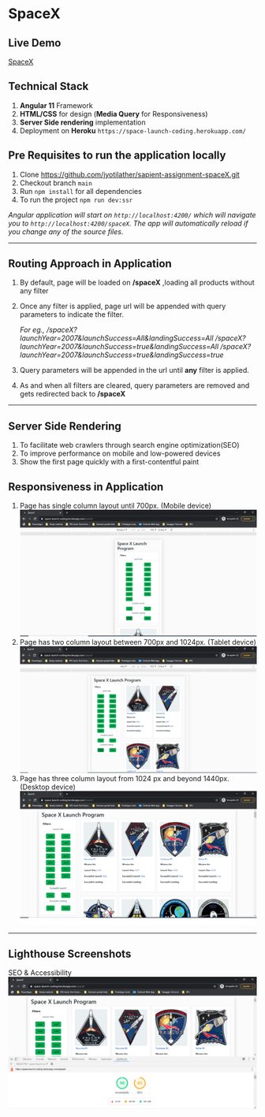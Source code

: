 # SpaceX

## Live Demo

[SpaceX](https://space-launch-coding.herokuapp.com/) 

## Technical Stack 

1. **Angular 11** Framework
2. **HTML/CSS** for design (**Media Query** for Responsiveness)
3. **Server Side rendering** implementation
4. Deployment on **Heroku** `https://space-launch-coding.herokuapp.com/`

## Pre Requisites to run the application locally
1. Clone https://github.com/jyotilather/sapient-assignment-spaceX.git
2. Checkout branch `main`
3. Run `npm install` for all dependencies
4. To run the project `npm run dev:ssr`

*Angular application will start on `http://localhost:4200/` which will navigate you to `http://localhost:4200/spaceX`. The app will automatically reload if you change any of the source files.*

---
## Routing Approach in Application

1. By default, page will be loaded on **/spaceX** ,loading all products without any filter
2. Once any filter is applied, page url will be appended with query parameters to indicate the filter.
   
   *For eg., /spaceX?launchYear=2007&launchSuccess=All&landingSuccess=All
             /spaceX?launchYear=2007&launchSuccess=true&landingSuccess=All
             /spaceX?launchYear=2007&launchSuccess=true&landingSuccess=true*
             
3. Query parameters will be appended in the url until **any** filter is applied.
4. As and when all filters are cleared, query parameters are removed and gets redirected back to **/spaceX** 
---

## Server Side Rendering 

1. To facilitate web crawlers through search engine optimization(SEO)
2. To improve performance on mobile and low-powered devices
3. Show the first page quickly with a first-contentful paint

## Responsiveness in Application

1. Page has single column layout until 700px. (Mobile device)
   ![mobile-view](/src/assets/mobile-view.png)
2. Page has two column layout between 700px and 1024px. (Tablet device)
   ![tablet-view](/src/assets/tablet-view.png)
3. Page has three column layout from 1024 px and beyond 1440px. (Desktop device)
   ![desktop-view](/src/assets/desktop-view.png)
   
---

## Lighthouse Screenshots

SEO & Accessibility
![SEO-Accessibility-image](/src/assets/SEO-accessibility-report.png)
